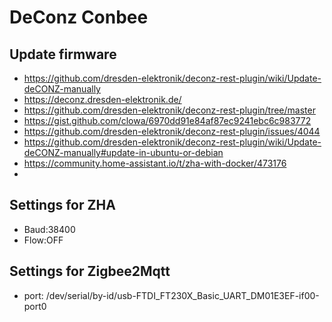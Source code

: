 # DeConz Conbee

## Update firmware
- https://github.com/dresden-elektronik/deconz-rest-plugin/wiki/Update-deCONZ-manually
- https://deconz.dresden-elektronik.de/
- https://github.com/dresden-elektronik/deconz-rest-plugin/tree/master
- https://gist.github.com/clowa/6970dd91e84af87ec9241ebc6c983772
- https://github.com/dresden-elektronik/deconz-rest-plugin/issues/4044
- https://github.com/dresden-elektronik/deconz-rest-plugin/wiki/Update-deCONZ-manually#update-in-ubuntu-or-debian
- https://community.home-assistant.io/t/zha-with-docker/473176
- 
## Settings for ZHA
- Baud:38400
- Flow:OFF

## Settings for Zigbee2Mqtt
- port: /dev/serial/by-id/usb-FTDI_FT230X_Basic_UART_DM01E3EF-if00-port0

